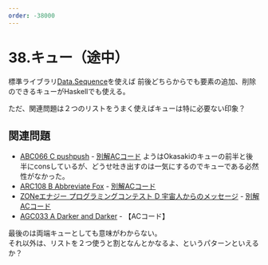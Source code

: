 ```yaml
---
order: -38000
---
```

# 38.キュー（途中）

標準ライブラリ[Data.Sequence](/library/data.sequence)を使えば
前後どちらからでも要素の追加、削除のできるキューがHaskellでも使える。

ただ、関連問題は２つのリストをうまく使えばキューは特に必要ない印象？

## 関連問題

- [ABC066 C pushpush](https://atcoder.jp/contests/abc066/tasks/arc077_a) - [別解ACコード](https://atcoder.jp/contests/abc066/submissions/23260041) ようはOkasakiのキューの前半と後半にconsしているが、どうせ吐き出すのは一気にするのでキューである必然性がなかった。
- [ARC108 B Abbreviate Fox](https://atcoder.jp/contests/arc108/tasks/arc108_b) - [別解ACコード](https://atcoder.jp/contests/arc108/submissions/23262668)
- [ZONeエナジー プログラミングコンテスト D 宇宙人からのメッセージ](https://atcoder.jp/contests/zone2021/tasks/zone2021_d) - [別解ACコード](https://atcoder.jp/contests/zone2021/submissions/23263015)
- [AGC033 A Darker and Darker](https://atcoder.jp/contests/agc033/tasks/agc033_a) - 【ACコード】

最後のは両端キューとしても意味がわからない。  
それ以外は、リストを２つ使うと割となんとかなるよ、というパターンといえるか？
